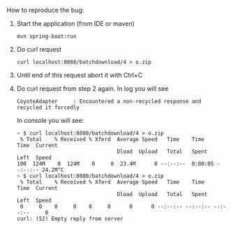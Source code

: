 How to reproduce the bug:

1. Start the application (from IDE or maven)

    `mvn spring-boot:run`
    
2. Do curl request

    `curl localhost:8080/batchdownload/4 > o.zip`
    
3. Until end of this request abort it with Ctrl+C

4. Do curl request from step 2 again. In log you will see

    `CoyoteAdapter     : Encountered a non-recycled response and recycled it forcedly`
    
    In console you will see:
    ```
    ~ $ curl localhost:8080/batchdownload/4 > o.zip
     % Total    % Received % Xferd  Average Speed   Time    Time     Time  Current
                                    Dload  Upload   Total   Spent    Left  Speed
   100  124M    0  124M    0     0  23.4M      0 --:--:--  0:00:05 --:--:-- 24.2M^C
    ~ $ curl localhost:8080/batchdownload/4 > o.zip
     % Total    % Received % Xferd  Average Speed   Time    Time     Time  Current
                                    Dload  Upload   Total   Spent    Left  Speed
     0     0    0     0    0     0      0      0 --:--:-- --:--:-- --:--:--     0
   curl: (52) Empty reply from server
   ```